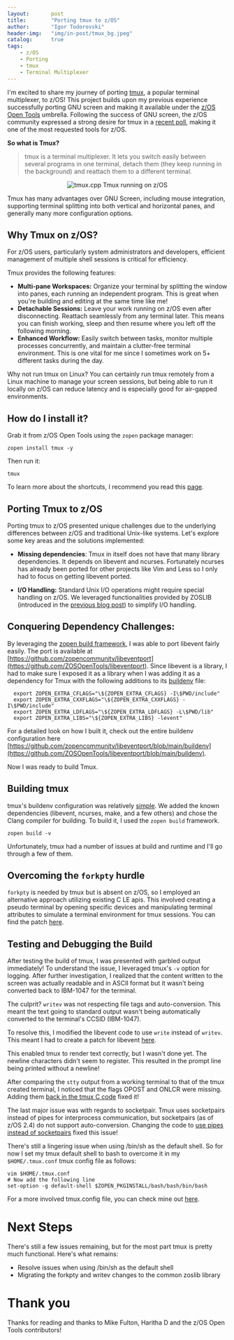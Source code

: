 ```yaml
---
layout:       post
title:        "Porting tmux to z/OS"
author:       "Igor Todorovski"
header-img:   "img/in-post/tmux_bg.jpeg"
catalog:      true
tags:
    - z/OS
    - Porting
    - tmux
    - Terminal Multiplexer
---
```


I'm excited to share my journey of porting [tmux](https://github.com/tmux/tmux/wiki), a popular terminal multiplexer, to z/OS! This project builds upon my previous experience successfully porting GNU screen and making it available under the [z/OS Open Tools](https://github.com/zopencommunity) umbrella. Following the success of GNU screen, the z/OS community expressed a strong desire for tmux in a [recent poll](https://github.com/orgs/ZOSOpenTools/discussions/433), making it one of the most requested tools for z/OS.

**So what is Tmux?**
> tmux is a terminal multiplexer. It lets you switch easily between several programs in one terminal, detach them (they keep running in the background) and reattach them to a different terminal.

<p style="text-align: center;">
<img src="/blog/img/in-post/tmux.gif" alt="tmux.cpp" style="float:center;">
Tmux running on z/OS
</p>

Tmux has many advantages over GNU Screen, including mouse integration, supporting terminal splitting into both vertical and horizontal panes, and generally many more configuration options.

## Why Tmux on z/OS?

For z/OS users, particularly system administrators and developers, efficient management of multiple shell sessions is critical for efficiency. 

Tmux provides the following features:

* **Multi-pane Workspaces:** Organize your terminal by splitting the window into panes, each running an independent program. This is great when you're building and editing at the same time like me!
* **Detachable Sessions:** Leave your work running on z/OS even after disconnecting. Reattach seamlessly from any terminal later. This means you can finish working, sleep and then resume where you left off the following morning.
* **Enhanced Workflow:** Easily switch between tasks, monitor multiple processes concurrently, and maintain a clutter-free terminal environment. This is one vital for me since I sometimes work on 5+ different tasks during the day.

Why not run tmux on Linux? You can certainly run tmux remotely from a Linux machine to manage your screen sessions, but being able to run it locally on z/OS can reduce latency and is especially good for air-gapped environments.


## How do I install it?

Grab it from z/OS Open Tools using the `zopen` package manager:

```
zopen install tmux -y
```

Then run it:
```
tmux
```

To learn more about the shortcuts, I recommend you read this [page](https://tmuxcheatsheet.com/).

## Porting Tmux to z/OS

Porting tmux to z/OS presented unique challenges due to the underlying differences between z/OS and traditional Unix-like systems. Let's explore some key areas and the solutions implemented:

* **Missing dependencies**: Tmux in itself does not have that many library dependencies. It depends on libevent and ncurses. Fortunately ncurses has already been ported for other projects like Vim and Less so I only had to focus on getting libevent ported.

* **I/O Handling:** Standard Unix I/O operations might require special handling on z/OS. We leveraged functionalities provided by ZOSLIB (introduced in the [previous blog post](https://igortodorovskiibm.github.io/blog/)) to simplify I/O handling. 

## Conquering Dependency Challenges:

By leveraging the [zopen build framework](https://zosopentools.github.io/meta/#/Guides/Porting), I was able to port libevent fairly easily. The port is available at [https://github.com/zopencommunity/libeventport](https://github.com/ZOSOpenTools/libeventport). Since libevent is a library, I had to make sure I exposed it as a library when I was adding it as a dependency for Tmux with the following additions to its [buildenv](https://github.com/ZOSOpenTools/libeventport/blob/main/buildenv#L16-L26) file:

```
  export ZOPEN_EXTRA_CFLAGS="\${ZOPEN_EXTRA_CFLAGS} -I\$PWD/include"
  export ZOPEN_EXTRA_CXXFLAGS="\${ZOPEN_EXTRA_CXXFLAGS} -I\$PWD/include"
  export ZOPEN_EXTRA_LDFLAGS="\${ZOPEN_EXTRA_LDFLAGS} -L\$PWD/lib"
  export ZOPEN_EXTRA_LIBS="\${ZOPEN_EXTRA_LIBS} -levent"
```
For a detailed look on how I built it, check out the entire buildenv configuration here [https://github.com/zopencommunity/libeventport/blob/main/buildenv](https://github.com/ZOSOpenTools/libeventport/blob/main/buildenv).

Now I was ready to build Tmux.

## Building tmux

tmux's buildenv configuration was relatively [simple](https://github.com/zopencommunity/tmuxport/blob/main/buildenv). We added the known dependencies (libevent, ncurses, make, and a few others) and chose the Clang compiler for building. To build it, I used the `zopen build` framework.

```
zopen build -v
```

Unfortunately, tmux had a number of issues at build and runtime and I'll go through a few of them.

## Overcoming the `forkpty` hurdle

`forkpty` is needed by tmux but is absent on z/OS, so I employed an alternative approach utilizing existing C LE apis. This involved creating a pseudo terminal by opening specific devices and manipulating terminal attributes to simulate a terminal environment for tmux sessions. You can find the patch [here](https://github.com/zopencommunity/tmuxport/blob/main/patches/forkpty-zos.c.patch).

## Testing and Debugging the Build

After testing the build of tmux, I was presented with garbled output immediately! To understand the issue, I leveraged tmux's `-v` option for logging. After further investigation, I realized that the content written to the screen was actually readable and in ASCII format but it wasn't being converted back to IBM-1047 for the terminal.

The culprit? `writev` was not respecting file tags and auto-conversion. This meant the text going to standard output wasn't being automatically converted to the terminal's CCSID (IBM-1047).

To resolve this, I modified the libevent code to use `write` instead of `writev`. This meant I had to create a patch for libevent [here](https://github.com/zopencommunity/libeventport/blob/main/patches/buffer.c.patch).

This enabled tmux to render text correctly, but I wasn't done yet. The newline characters didn't seem to register. This resulted in the prompt line being printed without a newline! 

After comparing the `stty` output from a working terminal to that of the tmux created terminal, I noticed that the flags OPOST and ONLCR were missing. Adding them [back in the tmux C code](https://github.com/zopencommunity/tmuxport/blob/main/patches/spawn.c.patch#L11) fixed it!

The last major issue was with regards to socketpair. Tmux uses socketpairs instead of pipes for interprocess communication, but socketpairs (as of z/OS 2.4) do not support auto-conversion. Changing the code to [use pipes instead of socketpairs](https://github.com/zopencommunity/tmuxport/blob/2dc478690641fa88a4596c64c873fae0c20ad2e0/patches/job.c.patch#L10) fixed this issue!

There's still a lingering issue when using /bin/sh as the default shell. So for now I set my tmux default shell to bash to overcome it in my `$HOME/.tmux.conf` tmux config file as follows:

```
vim $HOME/.tmux.conf
# Now add the following line
set-option -g default-shell $ZOPEN_PKGINSTALL/bash/bash/bin/bash
```

For a more involved tmux.config file, you can check mine out [here](https://github.com/IgorTodorovskiIBM/tmux.conf/blob/main/.tmux.conf).


# Next Steps
There's still a few issues remaining, but for the most part tmux is pretty much functional. Here's what remains:

* Resolve issues when using /bin/sh as the default shell
* Migrating the forkpty and writev changes to the common zoslib library


# Thank you
Thanks for reading and thanks to Mike Fulton, Haritha D and the z/OS Open Tools contributors!
